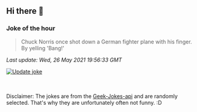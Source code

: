 ## Hi there 👋

### Joke of the hour
<!-- joke -->
>Chuck Norris once shot down a German fighter plane with his finger. By yelling 'Bang!'
<!-- /joke -->

*Last update: Wed, 26 May 2021 19:56:33 GMT*

[![Update joke](https://github.com/nclskfm/nclskfm/actions/workflows/joke.yml/badge.svg)](https://github.com/nclskfm/nclskfm/actions/workflows/joke.yml)

<br><br>
Disclaimer: The jokes are from the [Geek-Jokes-api](https://github.com/sameerkumar18/geek-joke-api) and are randomly selected. That's why they are unfortunately often not funny. :D
